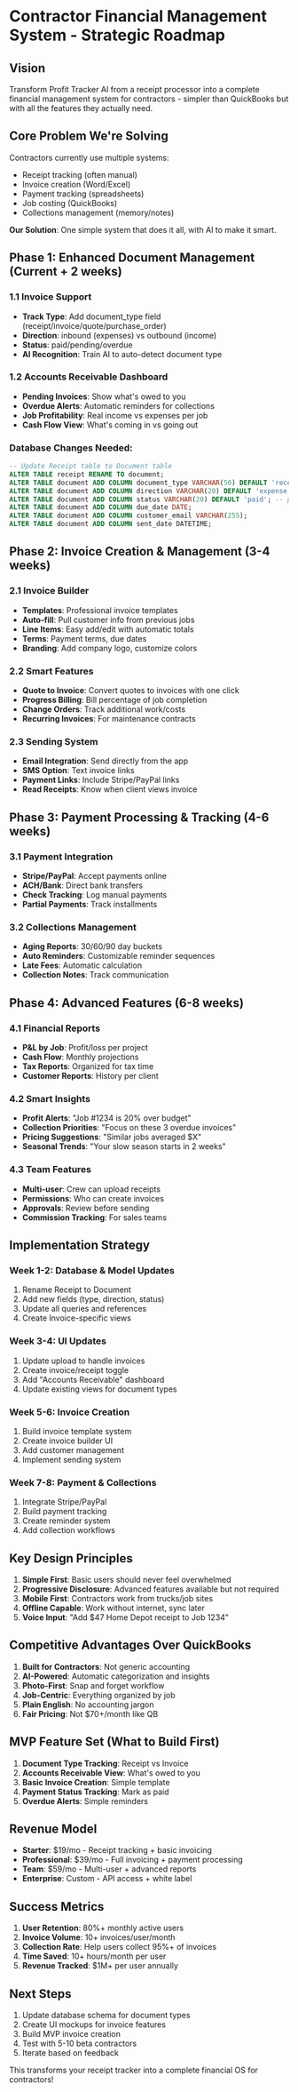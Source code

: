 # Contractor Financial Management System - Strategic Roadmap

## Vision
Transform Profit Tracker AI from a receipt processor into a complete financial management system for contractors - simpler than QuickBooks but with all the features they actually need.

## Core Problem We're Solving
Contractors currently use multiple systems:
- Receipt tracking (often manual)
- Invoice creation (Word/Excel)
- Payment tracking (spreadsheets)
- Job costing (QuickBooks)
- Collections management (memory/notes)

**Our Solution**: One simple system that does it all, with AI to make it smart.

## Phase 1: Enhanced Document Management (Current + 2 weeks)
### 1.1 Invoice Support
- **Track Type**: Add document_type field (receipt/invoice/quote/purchase_order)
- **Direction**: inbound (expenses) vs outbound (income)
- **Status**: paid/pending/overdue
- **AI Recognition**: Train AI to auto-detect document type

### 1.2 Accounts Receivable Dashboard
- **Pending Invoices**: Show what's owed to you
- **Overdue Alerts**: Automatic reminders for collections
- **Job Profitability**: Real income vs expenses per job
- **Cash Flow View**: What's coming in vs going out

### Database Changes Needed:
```sql
-- Update Receipt table to Document table
ALTER TABLE receipt RENAME TO document;
ALTER TABLE document ADD COLUMN document_type VARCHAR(50) DEFAULT 'receipt';
ALTER TABLE document ADD COLUMN direction VARCHAR(20) DEFAULT 'expense'; -- expense/income
ALTER TABLE document ADD COLUMN status VARCHAR(20) DEFAULT 'paid'; -- paid/pending/overdue
ALTER TABLE document ADD COLUMN due_date DATE;
ALTER TABLE document ADD COLUMN customer_email VARCHAR(255);
ALTER TABLE document ADD COLUMN sent_date DATETIME;
```

## Phase 2: Invoice Creation & Management (3-4 weeks)
### 2.1 Invoice Builder
- **Templates**: Professional invoice templates
- **Auto-fill**: Pull customer info from previous jobs
- **Line Items**: Easy add/edit with automatic totals
- **Terms**: Payment terms, due dates
- **Branding**: Add company logo, customize colors

### 2.2 Smart Features
- **Quote to Invoice**: Convert quotes to invoices with one click
- **Progress Billing**: Bill percentage of job completion
- **Change Orders**: Track additional work/costs
- **Recurring Invoices**: For maintenance contracts

### 2.3 Sending System
- **Email Integration**: Send directly from the app
- **SMS Option**: Text invoice links
- **Payment Links**: Include Stripe/PayPal links
- **Read Receipts**: Know when client views invoice

## Phase 3: Payment Processing & Tracking (4-6 weeks)
### 3.1 Payment Integration
- **Stripe/PayPal**: Accept payments online
- **ACH/Bank**: Direct bank transfers
- **Check Tracking**: Log manual payments
- **Partial Payments**: Track installments

### 3.2 Collections Management
- **Aging Reports**: 30/60/90 day buckets
- **Auto Reminders**: Customizable reminder sequences
- **Late Fees**: Automatic calculation
- **Collection Notes**: Track communication

## Phase 4: Advanced Features (6-8 weeks)
### 4.1 Financial Reports
- **P&L by Job**: Profit/loss per project
- **Cash Flow**: Monthly projections
- **Tax Reports**: Organized for tax time
- **Customer Reports**: History per client

### 4.2 Smart Insights
- **Profit Alerts**: "Job #1234 is 20% over budget"
- **Collection Priorities**: "Focus on these 3 overdue invoices"
- **Pricing Suggestions**: "Similar jobs averaged $X"
- **Seasonal Trends**: "Your slow season starts in 2 weeks"

### 4.3 Team Features
- **Multi-user**: Crew can upload receipts
- **Permissions**: Who can create invoices
- **Approvals**: Review before sending
- **Commission Tracking**: For sales teams

## Implementation Strategy

### Week 1-2: Database & Model Updates
1. Rename Receipt to Document
2. Add new fields (type, direction, status)
3. Update all queries and references
4. Create Invoice-specific views

### Week 3-4: UI Updates
1. Update upload to handle invoices
2. Create invoice/receipt toggle
3. Add "Accounts Receivable" dashboard
4. Update existing views for document types

### Week 5-6: Invoice Creation
1. Build invoice template system
2. Create invoice builder UI
3. Add customer management
4. Implement sending system

### Week 7-8: Payment & Collections
1. Integrate Stripe/PayPal
2. Build payment tracking
3. Create reminder system
4. Add collection workflows

## Key Design Principles
1. **Simple First**: Basic users should never feel overwhelmed
2. **Progressive Disclosure**: Advanced features available but not required
3. **Mobile First**: Contractors work from trucks/job sites
4. **Offline Capable**: Work without internet, sync later
5. **Voice Input**: "Add $47 Home Depot receipt to Job 1234"

## Competitive Advantages Over QuickBooks
1. **Built for Contractors**: Not generic accounting
2. **AI-Powered**: Automatic categorization and insights
3. **Photo-First**: Snap and forget workflow
4. **Job-Centric**: Everything organized by job
5. **Plain English**: No accounting jargon
6. **Fair Pricing**: Not $70+/month like QB

## MVP Feature Set (What to Build First)
1. **Document Type Tracking**: Receipt vs Invoice
2. **Accounts Receivable View**: What's owed to you
3. **Basic Invoice Creation**: Simple template
4. **Payment Status Tracking**: Mark as paid
5. **Overdue Alerts**: Simple reminders

## Revenue Model
- **Starter**: $19/mo - Receipt tracking + basic invoicing
- **Professional**: $39/mo - Full invoicing + payment processing
- **Team**: $59/mo - Multi-user + advanced reports
- **Enterprise**: Custom - API access + white label

## Success Metrics
1. **User Retention**: 80%+ monthly active users
2. **Invoice Volume**: 10+ invoices/user/month
3. **Collection Rate**: Help users collect 95%+ of invoices
4. **Time Saved**: 10+ hours/month per user
5. **Revenue Tracked**: $1M+ per user annually

## Next Steps
1. Update database schema for document types
2. Create UI mockups for invoice features
3. Build MVP invoice creation
4. Test with 5-10 beta contractors
5. Iterate based on feedback

This transforms your receipt tracker into a complete financial OS for contractors!